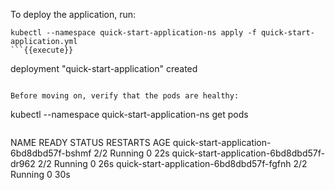 
To deploy the application, run:

```
kubectl --namespace quick-start-application-ns apply -f quick-start-application.yml
```{{execute}}

```
deployment "quick-start-application" created
```

Before moving on, verify that the pods are healthy:

```
kubectl --namespace quick-start-application-ns get pods
```{{execute}}

```
NAME                                       READY     STATUS        RESTARTS   AGE
quick-start-application-6bd8dbd57f-bshmf   2/2       Running       0          22s
quick-start-application-6bd8dbd57f-dr962   2/2       Running       0          26s
quick-start-application-6bd8dbd57f-fgfnh   2/2       Running       0          30s
```

